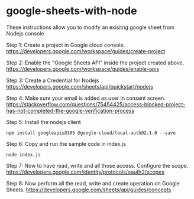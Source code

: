 # google-sheets-with-node

These instructions allow you to modify an exisitng google sheet from Nodejs console


Step 1: Create a project in Google cloud console.
https://developers.google.com/workspace/guides/create-project

Step 2: Enable the "Google Sheets API" inside the project created above.
https://developers.google.com/workspace/guides/enable-apis

Step 3: Create a Credential for Nodejs
https://developers.google.com/sheets/api/quickstart/nodejs

Step 4: Make sure your email is added as user in consent screen.
https://stackoverflow.com/questions/75454425/access-blocked-project-has-not-completed-the-google-verification-process

Step 5: Install the nodejs client
```
npm install googleapis@105 @google-cloud/local-auth@2.1.0 --save
```

Step 6: Copy and run the sample code in index.js
```
node index.js
```

Step 7: Now to have read, write and all those access. Configure the scope.
https://developers.google.com/identity/protocols/oauth2/scopes

Step 8: Now perform all the read, write and create operation on Google Sheets.
https://developers.google.com/sheets/api/guides/concepts


